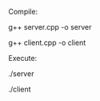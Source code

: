 
Compile: 

g++ server.cpp -o server

g++ client.cpp -o client

Execute:

./server <serverPort>
  
./client <serverIPAddress> <serverPort>
